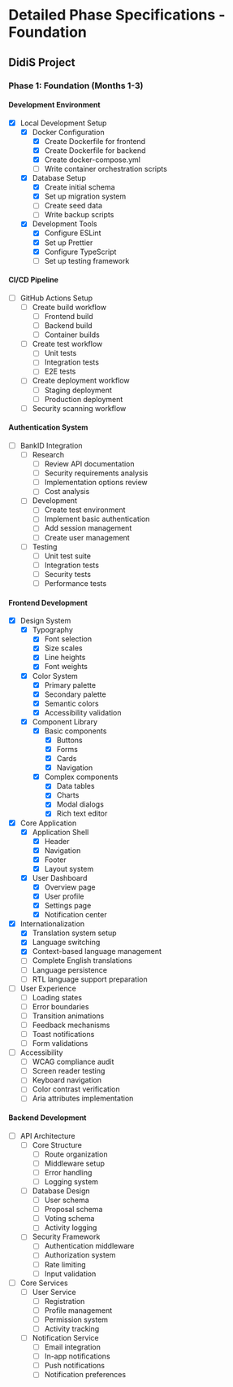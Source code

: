 # Detailed Phase Specifications - Foundation
## DidiS Project

### Phase 1: Foundation (Months 1-3)

#### Development Environment
- [x] Local Development Setup
  - [x] Docker Configuration
    - [x] Create Dockerfile for frontend
    - [x] Create Dockerfile for backend
    - [x] Create docker-compose.yml
    - [ ] Write container orchestration scripts
  
  - [x] Database Setup
    - [x] Create initial schema
    - [x] Set up migration system
    - [ ] Create seed data
    - [ ] Write backup scripts

  - [x] Development Tools
    - [x] Configure ESLint
    - [x] Set up Prettier
    - [x] Configure TypeScript
    - [ ] Set up testing framework

#### CI/CD Pipeline
- [ ] GitHub Actions Setup
  - [ ] Create build workflow
    - [ ] Frontend build
    - [ ] Backend build
    - [ ] Container builds
  - [ ] Create test workflow
    - [ ] Unit tests
    - [ ] Integration tests
    - [ ] E2E tests
  - [ ] Create deployment workflow
    - [ ] Staging deployment
    - [ ] Production deployment
  - [ ] Security scanning workflow

#### Authentication System
- [ ] BankID Integration
  - [ ] Research
    - [ ] Review API documentation
    - [ ] Security requirements analysis
    - [ ] Implementation options review
    - [ ] Cost analysis
  
  - [ ] Development
    - [ ] Create test environment
    - [ ] Implement basic authentication
    - [ ] Add session management
    - [ ] Create user management

  - [ ] Testing
    - [ ] Unit test suite
    - [ ] Integration tests
    - [ ] Security tests
    - [ ] Performance tests

#### Frontend Development
- [x] Design System
  - [x] Typography
    - [x] Font selection
    - [x] Size scales
    - [x] Line heights
    - [x] Font weights
  
  - [x] Color System
    - [x] Primary palette
    - [x] Secondary palette
    - [x] Semantic colors
    - [x] Accessibility validation

  - [x] Component Library
    - [x] Basic components
      - [x] Buttons
      - [x] Forms
      - [x] Cards
      - [x] Navigation
    - [x] Complex components
      - [x] Data tables
      - [x] Charts
      - [x] Modal dialogs
      - [x] Rich text editor

- [x] Core Application
  - [x] Application Shell
    - [x] Header
    - [x] Navigation
    - [x] Footer
    - [x] Layout system
  
  - [x] User Dashboard
    - [x] Overview page
    - [x] User profile
    - [x] Settings page
    - [x] Notification center

- [x] Internationalization
  - [x] Translation system setup
  - [x] Language switching
  - [x] Context-based language management
  - [ ] Complete English translations
  - [ ] Language persistence
  - [ ] RTL language support preparation

- [ ] User Experience
  - [ ] Loading states
  - [ ] Error boundaries
  - [ ] Transition animations
  - [ ] Feedback mechanisms
  - [ ] Toast notifications
  - [ ] Form validations

- [ ] Accessibility
  - [ ] WCAG compliance audit
  - [ ] Screen reader testing
  - [ ] Keyboard navigation
  - [ ] Color contrast verification
  - [ ] Aria attributes implementation

#### Backend Development
- [ ] API Architecture
  - [ ] Core Structure
    - [ ] Route organization
    - [ ] Middleware setup
    - [ ] Error handling
    - [ ] Logging system

  - [ ] Database Design
    - [ ] User schema
    - [ ] Proposal schema
    - [ ] Voting schema
    - [ ] Activity logging

  - [ ] Security Framework
    - [ ] Authentication middleware
    - [ ] Authorization system
    - [ ] Rate limiting
    - [ ] Input validation

- [ ] Core Services
  - [ ] User Service
    - [ ] Registration
    - [ ] Profile management
    - [ ] Permission system
    - [ ] Activity tracking

  - [ ] Notification Service
    - [ ] Email integration
    - [ ] In-app notifications
    - [ ] Push notifications
    - [ ] Notification preferences
